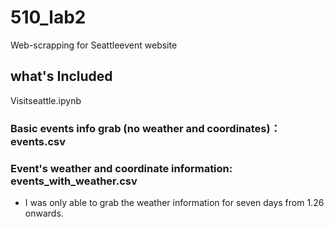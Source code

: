 # 510_lab2
Web-scrapping for Seattleevent website 

## what's Included
Visitseattle.ipynb

### Basic events info grab (no weather and coordinates)：events.csv

### Event's weather and coordinate information: events_with_weather.csv
- I was only able to grab the weather information for seven days from 1.26 onwards.
